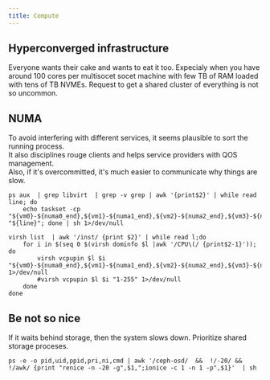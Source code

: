 ```yaml
---
title: Compute
---
```

## Hyperconverged infrastructure
Everyone wants their cake and wants to eat it too. Expecialy when you have around 100 cores per multisocet socet machine with few TB of RAM loaded with tens of TB NVMEs. Request to get a shared cluster of everything is not so uncommon.  

## NUMA
To avoid interfering with different services, it seems plausible to sort the running process.  
It also disciplines rouge clients and helps service providers with QOS management.  
Also, if it's overcommitted, it's much easier to communicate why things are slow.  

```
ps aux  | grep libvirt  | grep -v grep | awk '{print$2}' | while read line; do 
	echo taskset -cp "${vm0}-${numa0_end},${vm1}-${numa1_end},${vm2}-${numa2_end},${vm3}-${numa3_end}" "${line}"; done | sh 1>/dev/null

virsh list  | awk '/inst/ {print $2}' | while read l;do 
	for i in $(seq 0 $(virsh dominfo $l |awk '/CPU\(/ {print$2-1}')); do 
		virsh vcpupin $l $i "${vm0}-${numa0_end},${vm1}-${numa1_end},${vm2}-${numa2_end},${vm3}-${numa3_end}" 1>/dev/null
		#virsh vcpupin $l $i "1-255" 1>/dev/null
	done 
done
```

## Be not so nice
If it waits behind storage, then the system slows down. Prioritize shared storage proceses.
```
ps -e -o pid,uid,ppid,pri,ni,cmd | awk '/ceph-osd/  &&  !/-20/ && !/awk/ {print "renice -n -20 -g",$1,";ionice -c 1 -n 1 -p",$1}'  | sh
```
